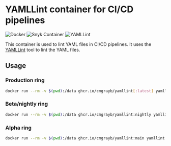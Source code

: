 # YAMLLint container for CI/CD pipelines

![Docker](https://github.com/cmgrayb/yamllint/actions/workflows/docker-publish.yml/badge.svg)
![Snyk Container](https://github.com/cmgrayb/yamllint/actions/workflows/snyk-codesecurity.yml/badge.svg)
![YAMLLint](https://github.com/cmgrayb/yamllint/actions/workflows/yamllint.yml/badge.svg)

This container is used to lint YAML files in CI/CD pipelines. It uses the [YAMLLint](https://yamllint.readthedocs.io/en/stable/) tool to lint the YAML files.

## Usage

### Production ring

```bash
docker run --rm -v $(pwd):/data ghcr.io/cmgrayb/yamllint[:latest] yamllint FILE_OR_DIRECTORY [additional options]
```

### Beta/nightly ring

```bash
docker run --rm -v $(pwd):/data ghcr.io/cmgrayb/yamllint:nightly yamllint FILE_OR_DIRECTORY [additional options]
```

### Alpha ring

```bash
docker run --rm -v $(pwd):/data ghcr.io/cmgrayb/yamllint:main yamllint FILE_OR_DIRECTORY [additional options]
```
